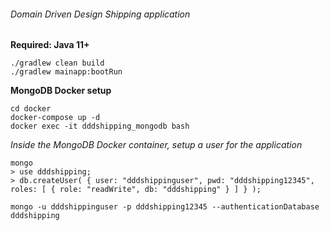 ###### Domain Driven Design Shipping application

**Required: Java 11+**

`./gradlew clean build`  
`./gradlew mainapp:bootRun`

**MongoDB Docker setup**

````
cd docker
docker-compose up -d
docker exec -it dddshipping_mongodb bash
````

*Inside the MongoDB Docker container, setup a user for the application*

````
mongo
> use dddshipping;
> db.createUser( { user: "dddshippinguser", pwd: "dddshipping12345", roles: [ { role: "readWrite", db: "dddshipping" } ] } );
````

`mongo -u dddshippinguser -p dddshipping12345 --authenticationDatabase dddshipping`